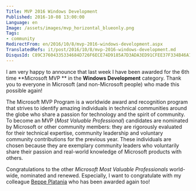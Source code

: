 ```yaml
---
Title: MVP 2016 Windows Development
Published: 2016-10-08 13:00:00
Language: en
Image: /assets/images/mvp_horizontal_blueonly.png
Tags:
- community
RedirectFrom: en/2016/10/8/mvp-2016-windows-development.aspx
TranslatedRefs: it/post/2016/10/8/mvp-2016-windows-development.md
DisqusId: C89C37604335334684D726F6ECE74D9185A7D3ADA3ED91CFEE37F334B46A135C
---
```

I am very happy to announce that last week I have been awarded for the 6th time **Microsoft MVP ** in the **Windows Development** category. Thank you to everyone in Microsoft (and non-Microsoft people) who made this possible again!

The Microsoft MVP Program is a worldwide award and recognition program that strives to identify amazing individuals in technical communities around the globe who share a passion for technology and the spirit of community. To become an MVP (*Most Valuable Professional*) candidates are nominated by Microsoft or other community members: they are rigorously evaluated for their technical expertise, community leadership and voluntary community contributions for the previous year. These individuals are chosen because they are exemplary community leaders who voluntarily share their passion and real-world knowledge of Microsoft products with others.

Congratulations to the other *Microsoft Most Valuable Professionals* world-wide, nominated and renewed. Especially, I want to congratulate with my colleague <a href="http://beppeplatania.com" target="_blank">Beppe Platania</a> who has been awarded again too!
